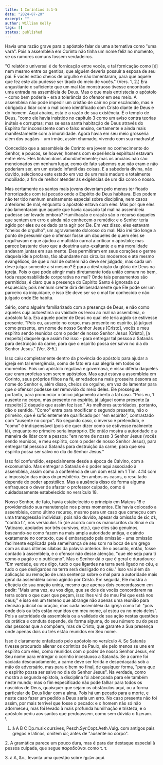 ```yaml
---
title: 1 Coríntios 5:1-5
date: "2024-07-20"
excerpt: ""
author: William Kelly
tags: []
status: published
---
```


Havia uma razão grave para o apóstolo falar de uma alternativa como
\"uma vara\". Pois a assembleia em Corinto não tinha um nome feliz no
momento, se os rumores comuns fossem verdadeiros.

\"O relatório universal é de fornicação entre vocês, e tal fornicação
como \[é\] nem mesmo entre os gentios, que alguém deveria possuir a
esposa de seu pai. E vocês estão cheios de orgulho e não lamentaram,
para que aquele que fez este ato pudesse ser tirado do meio de vocês.\"
(Vers. 1, 2.) Era angustiante o suficiente que um mal tão monstruoso
tivesse encontrado uma entrada na assembleia de Deus. Mas o que mais
entristecia o apóstolo - como bem poderia - era a tolerância do ofensor
em seu meio. A assembleia não pode impedir um cristão de cair no pior
escândalo, mas é obrigada a lidar com o mal como identificado com Cristo
diante de Deus e do homem. Aqui abaixo, esta é a razão de sua
existência. É o templo de Deus, \"como ele havia insistido no capítulo 3
como um aviso contra teorias inúteis e corruptas; mas se essa santa
habitação de Deus através do Espírito for inconsistente com o falso
ensino, certamente e ainda mais manifestamente com a imoralidade. Agora
havia em seu meio grosseria além dos pagãos - um irmão, assim chamado,
vivendo com sua madrasta!

Concedido que a assembleia de Corinto era jovem no conhecimento do
Senhor, e poucos, se houver, homens com experiência espiritual estavam
entre eles. Eles tinham dons abundantemente; mas os anciãos não são
mencionados em nenhum lugar, como de fato sabemos que não eram e não
poderiam ser, em um estado infantil das coisas. E a sabedoria divina,
não duvido, selecionou este estado em vez de um mais maduro e totalmente
mobiliado, a fim de melhor atender às exigências de um dia como o nosso.

Mas certamente os santos mais jovens deveriam pelo menos ter ficado
horrorizados com tal pecado onde o Espírito de Deus habitava. Eles podem
não ter tido nenhum ensinamento especial sobre disciplina, nem casos
anteriores de mal, enquanto o apóstolo estava com eles. Mas por que eles
não lamentaram que aquele que havia causado tal mal na assembleia
pudesse ser levado embora? Humilhação e oração são o recurso daqueles
que sentem um erro e ainda não conhecem o remédio: e o Senhor teria
agido por eles ou os dado para agir por Ele. Em vez disso, eles estavam
\"cheios de orgulho\", um agravamento doloroso do mal. Não irei tão
longe a ponto de presumir que o ofensor fosse um daqueles de quem eles
se orgulhavam e que ajudou a multidão carnal a criticar o apóstolo; mas
parece bastante claro que a doutrina auto-exaltante e a má moralidade
andavam juntas em sua mente. Eles permitiram em seus corações o germe
daquela ideia profana, tão abundante nos círculos modernos e até mesmo
evangélicos, de que o mal de outrem não deve ser julgado, mas cada um
deve julgar somente a si mesmo? É para a destruição da glória de Deus na
igreja. Pois o que pode atingir mais diretamente toda união comum no
bem, toda responsabilidade corporativa no mal? Onde tais pensamentos são
permitidos, é claro que a presença do Espírito Santo é ignorada ou
esquecida; pois nenhum crente dirá deliberadamente que Ele pode ser um
parceiro da iniquidade, e isso Ele deve ser se o mal for conhecido e não
julgado onde Ele habita.

Sério, como alguém familiarizado com a presença de Deus, e não como
aqueles cuja autoestima ou vaidade os levou ao mal na assembleia, o
apóstolo fala. Era aquele poder de Deus no qual ele teria agido se
estivesse presente. \"Pois eu, ausente no corpo, mas presente no
espírito, já julguei como presente, em nome de nosso Senhor Jesus
\[Cristo\], vocês e meu espírito sendo reunidos com o poder de nosso
Senhor Jesus \[Cristo\], \[a respeito\] daquele que assim fez isso -
para entregar tal pessoa a Satanás para destruição da carne, para que o
espírito possa ser salvo no dia do Senhor Jesus.\" (Ver. 8-5.)

Isso caiu completamente dentro da província do apóstolo para ajudar a
igreja em tal emergência, como de fato era sua alegria em todos os
momentos. Pois um apóstolo regulava e governava, e nisso diferia
daqueles que eram profetas sem serem apóstolos. Mas aqui estava a
assembleia em Corinto, seus próprios filhos na fé, enredados na mais
grosseira desonra ao nome do Senhor e, além disso, cheios de orgulho, em
vez de lamentar para que o ofensor pudesse ser removido do meio deles.
Ele prossegue, portanto, para pronunciar o único julgamento aberto a tal
caso. \"Pois eu, 1 ausente no corpo, mas presente no espírito, já
julguei como presente \[a respeito\] 2 daquele que assim fez isso.\" As
melhores autoridades, portanto, dão o sentido. \"Como\" entra para
modificar o segundo presente, não o primeiro, que é suficientemente
qualificado por \"em espírito\", contrastado com \"ausente no corpo\".
No segundo caso, o inverso é pretendido, e \"como\" é indispensável
(pois ele quer dizer como se estivesse realmente lá), enquanto no
primeiro seria impróprio. Ele então mostra a autoridade e a maneira de
lidar com a pessoa: \"em nome de nosso 3 Senhor Jesus (vocês sendo
reunidos, e meu espírito, com o poder de nosso Senhor Jesus), para
entregar tal pessoa a Satanás para destruição da carne, para que seu
espírito possa ser salvo no dia do Senhor Jesus.\"

Isso foi confundido, especialmente desde a época de Calvino, com a
excomunhão. Mas entregar a Satanás é o poder aqui associado à
assembleia, assim como a conferência de um dom está em 1 Tim. 4:14 com a
imposição das mãos do presbitério. Em ambos os casos, o resultado
depende do poder apostólico. Mas a ausência disso de forma alguma
enfraquece o dever de afastar o professor culpado, como é cuidadosamente
estabelecido no versículo 18.

Nosso Senhor, de fato, havia estabelecido o princípio em Mateus 18 e
providenciado sua manutenção nos piores momentos. Ele havia colocado a
assembleia, como último recurso, mesmo para um caso que começou com uma
transgressão individual; pois não duvido, apesar da omissão de εἰς σέ,
\"contra ti\", nos versículos 15 (de acordo com os manuscritos do Sinai
e do Vaticano, apoiados por três cursivos, etc.), que eles são genuínos,
baseando-se como fazem na mais ampla autoridade antiga, e caindo
exatamente no contexto, que é embaraçado pela omissão - uma omissão
facilmente explicada pela semelhança de seu som na boca de um grego com
as duas últimas sílabas da palavra anterior. Se o assunto, então, fosse
contado à assembleia, e o ofensor não desse atenção, \"que ele seja para
ti como o pagão e o publicano\". Mas o Senhor dá o que é geral e
duradouro: \"Em verdade, eu vos digo, tudo o que ligardes na terra será
ligado no céu, e tudo o que desligardes na terra será desligado no
céu.\" Isso vai além da aplicação ou remoção de uma sentença sobre o mal
para a autoridade mais geral da assembleia como agindo por Cristo. Em
seguida, Ele mostra a eficácia de sua oração unida, mesmo que apenas
dois concordassem em pedir: \"Mais uma vez, eu vos digo, que se dois de
vocês concordarem na terra sobre o que quer que peçam, isso lhes virá de
meu Pai que está nos céus;\" e isso em um terreno que abrange não apenas
uma reunião para decisão judicial ou oração, mas cada assembleia da
igreja como tal: \"pois onde dois ou três estão reunidos em meu nome, aí
estou eu no meio deles\". Pois a autoridade da assembleia ou a validade
de sua ação nestas questões de prática e conduta depende, de forma
alguma, do seu número ou do peso das pessoas que a compõem, mas de
Cristo, que garante a Sua presença onde apenas dois ou três estão
reunidos em Seu nome.

Isso é claramente enfatizado pelo apóstolo no versículo 4. Se Satanás
tivesse procurado alienar os coríntios de Paulo, ele pelo menos se une
em espírito com eles, como reunidos com o poder de nosso Senhor Jesus,
em Seu nome para entregar o coríntio incestuoso a Satanás. Se a carne
foi saciada descaradamente, a carne deve ser ferida e despedaçada sob a
mão do adversário, mas para o bem no final, de qualquer forma, \"para
que o espírito possa ser salvo no dia do Senhor Jesus\". Na verdade,
como mostra a segunda epístola, a disciplina foi abençoada para ele
também neste mundo; mas o fim especificado não pode falhar para todos os
nascidos de Deus, quaisquer que sejam os obstáculos aqui, ou a forma
particular de Deus lidar com a alma. Pois há um pecado para a morte, e
neste caso fazer um pedido a Deus seria um erro. No caso presente não
foi assim, por mais terrível que fosse o pecado: e o homem não só não
adormeceu, mas foi levado à mais profunda humilhação e tristeza, e o
apóstolo pediu aos santos que perdoassem, como sem dúvida o fizeram.\
\

1. à A B C Dp.m.six cursives, Pesch.Syr.Copt.Aeth.Vulg. com antigos pais
   gregos e latinos, omitem ὡς antes de "ausente no corpo".

2\. A gramática parece um pouco dura, mas é para dar destaque especial à
pessoa culpada, que segue παραδοῦναι como τ. τ.

3\. à A, &c., levanta uma questão sobre ἡμῶν aqui.
